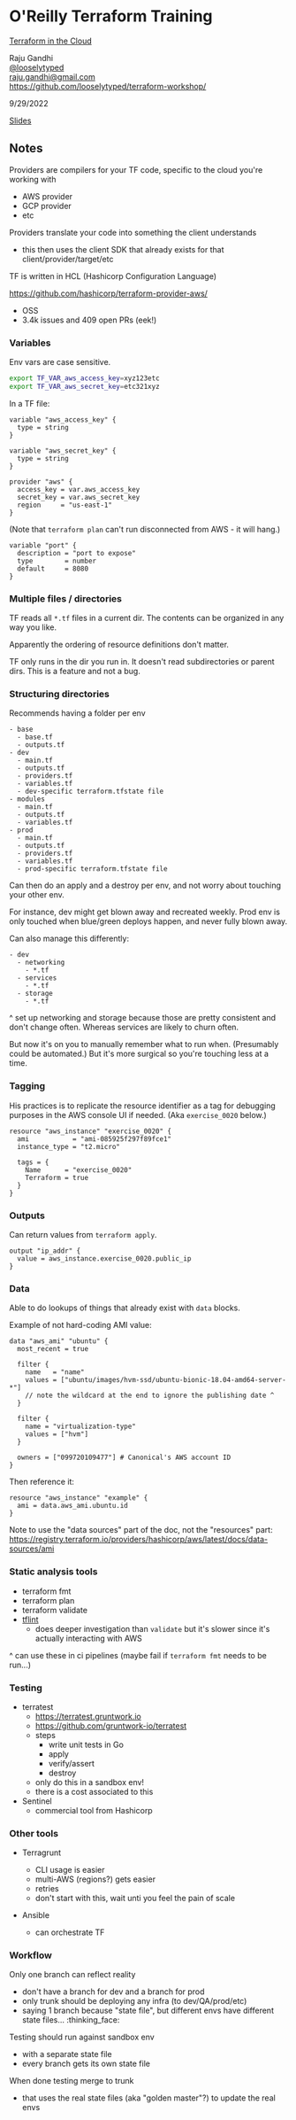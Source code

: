 # O'Reilly Terraform Training

[Terraform in the Cloud](https://learning.oreilly.com/live-events/terraform-in-the-cloud/0636920401407/0636920080117/)

Raju Gandhi
<br>[@looselytyped](https://twitter.com/looselytyped)
<br>raju.gandhi@gmail.com
<br>https://github.com/looselytyped/terraform-workshop/

9/29/2022

[Slides](terraformcloud719221663171366112.pdf)



## Notes

Providers are compilers for your TF code, specific to the cloud you're working with
- AWS provider
- GCP provider
- etc

Providers translate your code into something the client understands
- this then uses the client SDK that already exists for that client/provider/target/etc


TF is written in HCL (Hashicorp Configuration Language)


https://github.com/hashicorp/terraform-provider-aws/
- OSS
- 3.4k issues and 409 open PRs (eek!)



### Variables

Env vars are case sensitive.
```bash
export TF_VAR_aws_access_key=xyz123etc
export TF_VAR_aws_secret_key=etc321xyz
```
In a TF file:
```hcl
variable "aws_access_key" {
  type = string
}

variable "aws_secret_key" {
  type = string
}

provider "aws" {
  access_key = var.aws_access_key
  secret_key = var.aws_secret_key
  region     = "us-east-1"
}
```
(Note that `terraform plan` can't run disconnected from AWS - it will hang.)

```hcl
variable "port" {
  description = "port to expose"
  type        = number
  default     = 8080
}
```

### Multiple files / directories

TF reads all `*.tf` files in a current dir. The contents can be organized in any way you like.

Apparently the ordering of resource definitions don't matter.

TF only runs in the dir you run in. It doesn't read subdirectories or parent dirs. This is a feature and not a bug.

### Structuring directories

Recommends having a folder per env
```
- base
  - base.tf
  - outputs.tf
- dev
  - main.tf
  - outputs.tf
  - providers.tf
  - variables.tf
  - dev-specific terraform.tfstate file
- modules
  - main.tf
  - outputs.tf
  - variables.tf
- prod
  - main.tf
  - outputs.tf
  - providers.tf
  - variables.tf
  - prod-specific terraform.tfstate file
```

Can then do an apply and a destroy per env, and not worry about touching your other env.

For instance, dev might get blown away and recreated weekly. Prod env is only touched when blue/green deploys happen, and never fully blown away.

Can also manage this differently:
```
- dev
  - networking
    - *.tf
  - services
    - *.tf
  - storage
    - *.tf
```
^ set up networking and storage because those are pretty consistent and don't change often. Whereas services are likely to churn often.

But now it's on you to manually remember what to run when. (Presumably could be automated.) But it's more surgical so you're touching less at a time.

### Tagging

His practices is to replicate the resource identifier as a tag for debugging purposes in the AWS console UI if needed. (Aka `exercise_0020` below.)

```hcl
resource "aws_instance" "exercise_0020" {
  ami           = "ami-085925f297f89fce1"
  instance_type = "t2.micro"

  tags = {
    Name      = "exercise_0020"
    Terraform = true
  }
}
```

### Outputs

Can return values from `terraform apply`.

```hcl
output "ip_addr" {
  value = aws_instance.exercise_0020.public_ip
}
```

### Data

Able to do lookups of things that already exist with `data` blocks.

Example of not hard-coding AMI value:

```hcl
data "aws_ami" "ubuntu" {
  most_recent = true

  filter {
    name   = "name"
    values = ["ubuntu/images/hvm-ssd/ubuntu-bionic-18.04-amd64-server-*"]
    // note the wildcard at the end to ignore the publishing date ^
  }

  filter {
    name = "virtualization-type"
    values = ["hvm"]
  }

  owners = ["099720109477"] # Canonical's AWS account ID
}
```
Then reference it:
```hcl
resource "aws_instance" "example" {
  ami = data.aws_ami.ubuntu.id
}
```

Note to use the "data sources" part of the doc, not the "resources" part:
https://registry.terraform.io/providers/hashicorp/aws/latest/docs/data-sources/ami

### Static analysis tools

- terraform fmt
- terraform plan
- terraform validate
- [tflint](https://github.com/terraform-linters/tflint)
  - does deeper investigation than `validate` but it's slower since it's actually interacting with AWS

^ can use these in ci pipelines (maybe fail if `terraform fmt` needs to be run...)

### Testing

- terratest
  - https://terratest.gruntwork.io
  - https://github.com/gruntwork-io/terratest
  - steps
    - write unit tests in Go
    - apply
    - verify/assert
    - destroy
  - only do this in a sandbox env!
  - there is a cost associated to this
- Sentinel
  - commercial tool from Hashicorp

### Other tools

- Terragrunt
  - CLI usage is easier
  - multi-AWS (regions?) gets easier
  - retries
  - don't start with this, wait unti you feel the pain of scale

- Ansible
  - can orchestrate TF

### Workflow

Only one branch can reflect reality
- don't have a branch for dev and a branch for prod
- only trunk should be deploying any infra (to dev/QA/prod/etc)
- saying 1 branch because "state file", but different envs have different state files... :thinking_face:

Testing should run against sandbox env
- with a separate state file
- every branch gets its own state file

When done testing merge to trunk
- that uses the real state files (aka "golden master"?) to update the real envs
